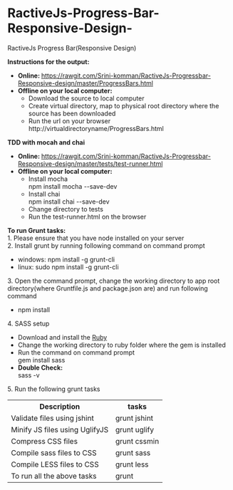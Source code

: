 # RactiveJs-Progress-Bar-Responsive-Design-
RactiveJs Progress Bar(Responsive Design)

<b>Instructions for the output:</b><br>
<ul>
<li>
<b>Online: </b> <a href="https://rawgit.com/Srini-komman/RactiveJs-Progressbar-Responsive-design/master/ProgressBars.html">https://rawgit.com/Srini-komman/RactiveJs-Progressbar-Responsive-design/master/ProgressBars.html</a></br>
</li>
<li>
<b>Offline on your local computer:</b><br>
<ul>
<li>Download the source to local computer</li>
<li>Create virtual directory, map to physical root directory where the source has been downloaded</li>
<li>Run the url on your browser http://virtualdirectoryname/ProgressBars.html</li>
</ul>
</li>
</ul>

<b>TDD with mocah and chai</b><br>
<ul>
<li>
<b>Online: </b><a href="https://rawgit.com/Srini-komman/RactiveJs-Progressbar-Responsive-design/master/tests/test-runner.html">https://rawgit.com/Srini-komman/RactiveJs-Progressbar-Responsive-design/master/tests/test-runner.html</a>
</li>
<li>
<b>Offline on your local computer:</b><br>
<ul>
   <li>Install mocha<br>npm install mocha --save-dev</li>
   <li>Install chai<br>npm install chai --save-dev</li>
   <li>Change directory to tests</li>
   <li>Run the test-runner.html on the browser</li>
</ul>
</li>
</ul>
<b>To run Grunt tasks:</b><br>
1. Please ensure that you have node installed on your server<br>
2. Install grunt by running following command on command prompt<br>
   <ul>
   <li>windows: npm install -g grunt-cli</li>
   <li>linux: sudo npm install -g grunt-cli</li>
   </ul>
3. Open the command prompt, change the working directory to app root directory(where Gruntfile.js and package.json are) and run following command<br>
   <ul><li>npm install</li></ul>
4. SASS setup
   <ul>
      <li>Download and install the <a href="http://rubyinstaller.org/downloads/">Ruby</a></li>
      <li>Change the working directory to ruby folder where the gem is installed</li>
      <li>Run the command on command prompt <br>gem install sass</li>
      <li><b>Double Check:</b><br>sass -v</li>
   </ul>
5. Run the following grunt tasks<br>
   <table>
     <tr>
     <th>Description</th>
     <th>tasks</th>
     </tr>
     <tr>
      <td>Validate files using jshint</td>
      <td>grunt jshint</td>
     </tr>
     <tr>
      <td>Minify JS files using UglifyJS</td>
      <td>grunt uglify</td>
     </tr>
     <tr>
      <td>Compress CSS files</td>
      <td>grunt cssmin</td>
     </tr>
     <tr>
      <td>Compile sass files to CSS</td>
      <td>grunt sass</td>
     </tr>
     <tr>
      <td>Compile LESS files to CSS</td>
      <td>grunt less</td>
     </tr>
     <tr>
      <td>To run all the above tasks</td>
      <td>grunt</td>
     </tr>
   </table>




 
